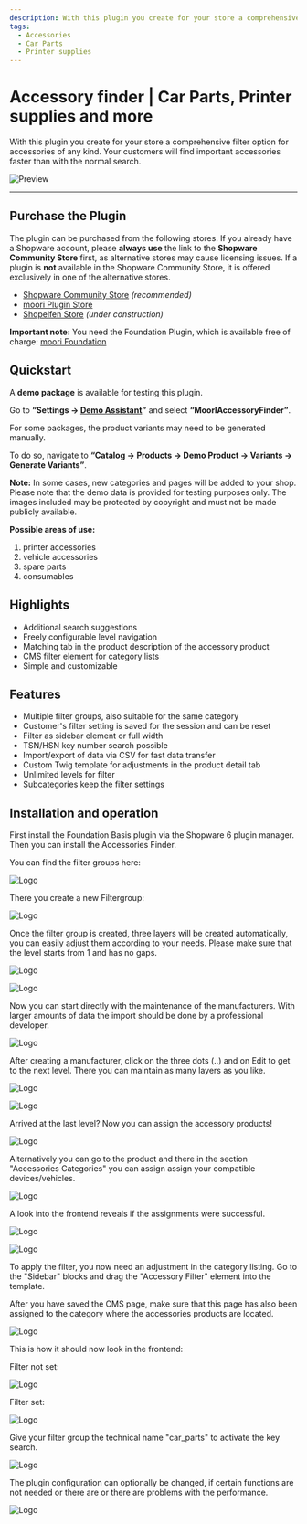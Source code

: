 ```yaml
---
description: With this plugin you create for your store a comprehensive filter option for accessories of any kind. Your customers will find important accessories faster than with the normal search.
tags:
  - Accessories
  - Car Parts
  - Printer supplies
---
```


# Accessory finder | Car Parts, Printer supplies and more

With this plugin you create for your store a comprehensive filter option for accessories of any kind. Your customers will find important accessories faster than with the normal search.

![Preview](images/af14.JPG)

---

## Purchase the Plugin

The plugin can be purchased from the following stores. If you already have a Shopware account, please **always use** the link to the **Shopware Community Store** first, as alternative stores may cause licensing issues. If a plugin is **not** available in the Shopware Community Store, it is offered exclusively in one of the alternative stores.

- [Shopware Community Store](https://store.shopware.com/en/search?search=MoorlAccessoryFinder) *(recommended)*
- [moori Plugin Store](https://moori-plugin-store.com/MoorlAccessoryFinder)
- [Shopelfen Store](https://www.shopelfen.de/) *(under construction)*


**Important note:** You need the Foundation Plugin, which is available free of charge: [moori Foundation](../MoorlFoundation/index.md)


## Quickstart

A **demo package** is available for testing this plugin.

Go to **“Settings → [Demo Assistant](../MoorlFoundation/demo-assistant.md)”** and select **“MoorlAccessoryFinder”**.

For some packages, the product variants may need to be generated manually.

To do so, navigate to **“Catalog → Products → Demo Product → Variants → Generate Variants”**.

**Note:** In some cases, new categories and pages will be added to your shop. Please note that the demo data is provided for testing purposes only. The images included may be protected by copyright and must not be made publicly available.


**Possible areas of use:**

1. printer accessories
2. vehicle accessories
3. spare parts
4. consumables

## Highlights
- Additional search suggestions
- Freely configurable level navigation
- Matching tab in the product description of the accessory product
- CMS filter element for category lists
- Simple and customizable

## Features
- Multiple filter groups, also suitable for the same category
- Customer's filter setting is saved for the session and can be reset
- Filter as sidebar element or full width
- TSN/HSN key number search possible
- Import/export of data via CSV for fast data transfer
- Custom Twig template for adjustments in the product detail tab
- Unlimited levels for filter
- Subcategories keep the filter settings

## Installation and operation

First install the Foundation Basis plugin via the Shopware 6 plugin manager.
Then you can install the Accessories Finder.

You can find the filter groups here:

![Logo](images/af1.JPG)

There you create a new Filtergroup:

![Logo](images/af2.JPG)

Once the filter group is created, three layers will be created automatically,
you can easily adjust them according to your needs. Please make sure
that the level starts from 1 and has no gaps.

![Logo](images/af4.JPG)

![Logo](images/af5.JPG)

Now you can start directly with the maintenance of the manufacturers. With larger amounts of data
the import should be done by a professional developer.

![Logo](images/af3.JPG)

After creating a manufacturer, click on the three dots (..) and on Edit
to get to the next level. There you can maintain as many layers as you like.

![Logo](images/af6.JPG)

![Logo](images/af8.JPG)

Arrived at the last level? Now you can assign the accessory products!

![Logo](images/af9.JPG)

Alternatively you can go to the product and there in the section "Accessories Categories" you can assign
assign your compatible devices/vehicles.

![Logo](images/af10.JPG)

A look into the frontend reveals if the assignments were successful.

![Logo](images/af12.JPG)

![Logo](images/af11.JPG)

To apply the filter, you now need an adjustment in the category listing.
Go to the "Sidebar" blocks and drag the "Accessory Filter" element into the template.

After you have saved the CMS page, make sure that this page has also been assigned to the
category where the accessories products are located.

![Logo](images/af13.JPG)

This is how it should now look in the frontend:

Filter not set:

![Logo](images/af14.JPG)

Filter set:

![Logo](images/af15.JPG)

Give your filter group the technical name "car_parts" to activate the key search.

![Logo](images/af16.JPG)

The plugin configuration can optionally be changed, if certain functions are not needed or there are
or there are problems with the performance.

![Logo](images/af17.JPG)